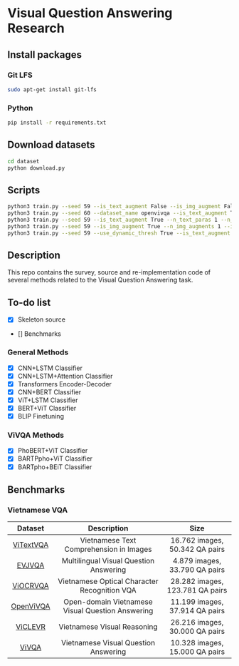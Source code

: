 # Visual Question Answering Research

## Install packages

### Git LFS

```bash
sudo apt-get install git-lfs
```

### Python

```bash
pip install -r requirements.txt
```

## Download datasets

```bash
cd dataset
python download.py
```

## Scripts
```bash
python3 train.py --seed 59 --is_text_augment False --is_img_augment False --use_dynamic_thresh False
python3 train.py --seed 60 --dataset_name openvivqa --is_text_augment True --n_text_paras 1 --n_text_para_pool 30 --text_para_thresh 0.6 --is_img_augment False
python3 train.py --seed 59 --is_text_augment True --n_text_paras 1 --n_text_para_pool 30 --text_para_thresh 0.6 --is_img_augment False --use_dynamic_thresh False
python3 train.py --seed 59 --is_img_augment True --n_img_augments 1 --img_augment_thresh 0.2 --is_text_augment False  --use_dynamic_thresh False
python3 train.py --seed 59 --use_dynamic_thresh True --is_text_augment True --n_text_paras 1 --n_text_para_pool 30 --n_text_para_pool 30 --text_para_thresh 0.6  --is_img_augment False
```

## Description

This repo contains the survey, source and re-implementation code of several methods related to the Visual Question Answering task.

## To-do list

- [x] Skeleton source
- [] Benchmarks

### General Methods

- [x] CNN+LSTM Classifier
- [x] CNN+LSTM+Attention Classifier
- [x] Transformers Encoder-Decoder
- [x] CNN+BERT Classifier
- [x] ViT+LSTM Classifier
- [x] BERT+ViT Classifier
- [x] BLIP Finetuning

### ViVQA Methods

- [x] PhoBERT+ViT Classifier
- [x] BARTPpho+ViT Classifier
- [x] BARTpho+BEiT Classifier

## Benchmarks

### Vietnamese VQA

|                        Dataset                         |                   Description                    |              Size               |
| :----------------------------------------------------: | :----------------------------------------------: | :-----------------------------: |
|     [ViTextVQA](https://arxiv.org/abs/2404.10652)      |     Vietnamese Text Comprehension in Images      | 16.762 images, 50.342 QA pairs  |
|       [EVJVQA](https://arxiv.org/pdf/2302.11752)       |      Multilingual Visual Question Answering      |  4.879 images, 33.790 QA pairs  |
|    [ViOCRVQA](https://arxiv.org/html/2404.18397v1)     |   Vietnamese Optical Character Recognition VQA   | 28.282 images, 123.781 QA pairs |
|     [OpenViVQA](https://arxiv.org/abs/2305.04183)      | Open-domain Vietnamese Visual Question Answering | 11.199 images, 37.914 QA pairs  |
|      [ViCLEVR](https://arxiv.org/abs/2310.18046)       |           Vietnamese Visual Reasoning            | 26.216 images, 30.000 QA pairs  |
| [ViVQA](https://aclanthology.org/2021.paclic-1.72.pdf) |       Vietnamese Visual Question Answering       | 10.328 images, 15.000 QA pairs  |

